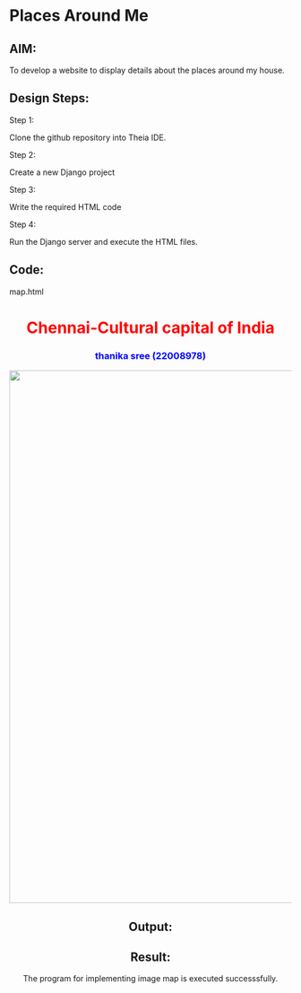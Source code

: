 # Places Around Me
## AIM:
To develop a website to display details about the places around my house.

## Design Steps:

Step 1:

Clone the github repository into Theia IDE.

Step 2:

Create a new Django project

Step 3:

Write the required HTML code

Step 4:

Run the Django server and execute the HTML files.

## Code:

map.html

<!DOCTYPE html>
<html lang="en">
    <head>
        <title>My City</title>
    </head>
    <body>
        <h1 align="center">
            <font color="red"><b>Chennai-Cultural capital of India</b></font>
        </h1>
        <h3 align="center">
            <font color="blue"><b>thanika sree (22008978)</b></font>
        </h3>
        <center>
            <img src="/static/images/map.png" width="1830" height="950" usemap="#image-maps-2023-01-29-095417"/>
            <map name="image-maps-2023-01-29-095417">
                <area title="marina" href="marina.html" shape="rect" coords="1078,363,1128,413"/>
                <area title="museum" href="museum.html" shape="rect" coords="752,107,859,186"/>
                <area title="temple" href="temple.html" shape="rect" coords="846,562,1001,661"/>
                <area title="sen" href="sen.html" shape="rect" coords="695,366,794,419"/>
                <area title="ea" href="ea.html" shape="rect" coords="864,257,963,310" />
            </map>
        </centre>
    </body>
</html>

## Output:





## Result:

The program for implementing image map is executed successsfully.

